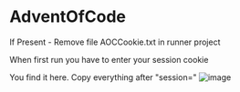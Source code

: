 # AdventOfCode

If Present - Remove file AOCCookie.txt in runner project

When first run you have to enter your session cookie

You find it here. Copy everything after "session="
![image](https://user-images.githubusercontent.com/35916415/203860428-8e3afa55-cfd3-4386-a212-0f5d1af59b33.png)

